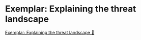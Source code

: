 # Exemplar: Explaining the threat landscape

[Exemplar: Explaining the threat landscape 🔗](https://www.coursera.org/learn/introduction-to-computers-and-operating-systems-and-security/supplement/ecDyn/exemplar-explaining-the-threat-landscape)
